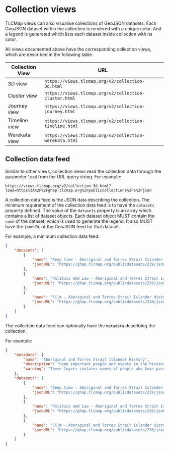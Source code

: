 # Collection views

TLCMap views can also visualise collections of GeoJSON datasets. Each GeoJSON dataset within the collection is rendered
with a unique color. And a legend is generated which lists each dataset inside collection with its color.

All views documented above have the corresponding collection views, which are described in the following table.

| Collection View | URL                                                      |
| --------------- | -------------------------------------------------------- |
| 3D view         | `https://views.tlcmap.org/v2/collection-3d.html`         |
| Cluster view    | `https://views.tlcmap.org/v2/collection-cluster.html`    |
| Journey view    | `https://views.tlcmap.org/v2/collection-journey.html`    |
| Timeline view   | `https://views.tlcmap.org/v2/collection-timeline.html`   |
| Werekata view   | `https://views.tlcmap.org/v2/collection-werekata.html`   |

## Collection data feed

Similar to other views, collection views read the collection data through the parameter `load` from the URL query
string. For example:

```
https://views.tlcmap.org/v2/collection-3d.html?load=https%3A%2F%2Fghap.tlcmap.org%2Fpubliccollections%2F6%2Fjson
```

A collection data feed is the JSON data describing the collection. The minimum requirement of the collection data feed
is to have the `datasets` property defined. The value of the `datasets` property is an array which contains a list of
dataset objects. Each dataset object MUST contain the `name` of the dataset, which is used to generate the legend.
It also MUST have the `jsonURL` of the GeoJSON feed for that dataset.

For example, a minimum collection data feed:

```json
{
    "datasets": [
        {
            "name": "Deep time - Aboriginal and Torres Strait Islander History",
            "jsonURL": "https://ghap.tlcmap.org/publicdatasets/239/json"
        },
        {
            "name": "Politics and Law - Aboriginal and Torres Strait Islander History",
            "jsonURL": "https://ghap.tlcmap.org/publicdatasets/238/json"
        },
        {
            "name": "Film - Aboriginal and Torres Strait Islander History",
            "jsonURL": "https://ghap.tlcmap.org/publicdatasets/236/json"
        }
    ]
}
```

The collection data feed can optionally have the `metadata` describing the collection.

For example:

```json
{
    "metadata": {
        "name": "Aboriginal and Torres Strait Islander History",
        "description": "Some important people and events in the history of Aboriginal and Torres Strait Islander people. This isn't a complete list but is a good place to start.",
        "warning": "These layers contains names of people who have passed."
    },
    "datasets": [
        {
            "name": "Deep time - Aboriginal and Torres Strait Islander History",
            "jsonURL": "https://ghap.tlcmap.org/publicdatasets/239/json"
        },
        {
            "name": "Politics and Law - Aboriginal and Torres Strait Islander History",
            "jsonURL": "https://ghap.tlcmap.org/publicdatasets/238/json"
        },
        {
            "name": "Film - Aboriginal and Torres Strait Islander History",
            "jsonURL": "https://ghap.tlcmap.org/publicdatasets/236/json"
        }
    ]
}
```
